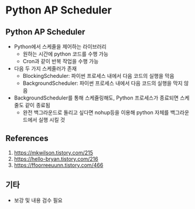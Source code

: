 # Python AP Scheduler

## Python AP Scheduler

- Python에서 스케줄을 제어하는 라이브러리
  - 원하는 시간에 python 코드를 수행 가능
  - Cron과 같이 반복 작업을 수행 가능
- 다음 두 가지 스케줄러가 존재
  - BlockingScheduler: 파이썬 프로세스 내에서 다음 코드의 실행을 막음
  - BackgroundScheduler: 파이썬 프로세스 내에서 다음 코드의 실행을 막지 않음
- BackgroundScheduler를 통해 스케쥴링해도, Python 프로세스가 종료되면 스케줄도 같이 종료됨
  - 완전 백그라운드로 돌리고 싶다면 nohup등을 이용해 python 자체를 백그라운드에서 실행 시킬 것

## References

1. https://mkwilson.tistory.com/215
2. https://hello-bryan.tistory.com/216
3. https://ffoorreeuunn.tistory.com/466

## 기타

- 보강 및 내용 검수 필요
